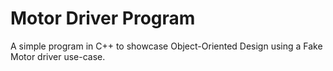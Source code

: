 # Motor Driver Program

A simple program in C++ to showcase Object-Oriented Design using a Fake Motor driver use-case.
